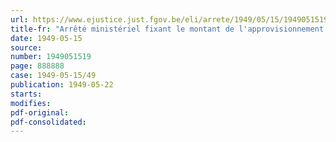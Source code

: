 ```yaml
---
url: https://www.ejustice.just.fgov.be/eli/arrete/1949/05/15/1949051519/justel
title-fr: "Arrêté ministériel fixant le montant de l'approvisionnement spécial en riz assuré aux consommateurs pour le mois de juin 1949"
date: 1949-05-15
source:
number: 1949051519
page: 888888
case: 1949-05-15/49
publication: 1949-05-22
starts:
modifies:
pdf-original:
pdf-consolidated:
---
```


